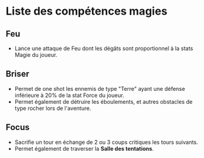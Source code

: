 # Liste des compétences magies

## Feu

- Lance une attaque de Feu dont les dégâts sont proportionnel à la stats Magie du joueur.

## Briser

- Permet de one shot les ennemis de type "Terre" ayant une défense inférieure à 20% de la stat Force du joueur.
- Permet également de détruire les éboulements, et autres obstacles de type rocher lors de l'aventure.

## Focus

- Sacrifie un tour en échange de 2 ou 3 coups critiques les tours suivants.
- Permet également de traverser la **Salle des tentations**.

